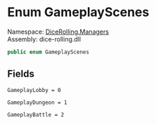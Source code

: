 # <a id="DiceRolling_Managers_GameplayScenes"></a> Enum GameplayScenes

Namespace: [DiceRolling.Managers](DiceRolling.Managers.md)  
Assembly: dice\-rolling.dll  

```csharp
public enum GameplayScenes
```

## Fields

`GameplayLobby = 0` 

`GameplayDungeon = 1` 

`GameplayBattle = 2` 

